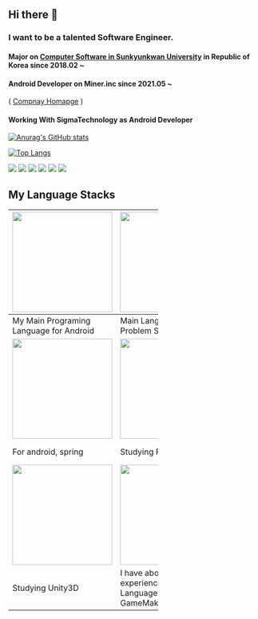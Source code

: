 ## Hi there 👋


### I want to be a talented Software Engineer.

#### Major on [Computer Software in Sunkyunkwan University](http://cs.skku.edu) in Republic of Korea since 2018.02 ~
#### Android Developer on Miner.inc since 2021.05 ~
(  [Compnay Homapge](http://minerinc.io) ) 

#### Working With SigmaTechnology as Android Developer
<!--
**DivisonOfficer/DivisonOfficer** is a ✨ _special_ ✨ repository because its `README.md` (this file) appears on your GitHub profile.

Here are some ideas to get you started:

- 🔭 I’m currently working on ...
- 🌱 I’m currently learning ...
- 👯 I’m looking to collaborate on ...
- 🤔 I’m looking for help with ...
- 💬 Ask me about ...
- 📫 How to reach me: ...
- 😄 Pronouns: ...
- ⚡ Fun fact: ...
-->


[![Anurag's GitHub stats](https://github-readme-stats.vercel.app/api?username=DivisonOfficer&theme=tokyonight)](https://github.com/anuraghazra/github-readme-stats)

[![Top Langs](https://github-readme-stats.vercel.app/api/top-langs/?username=DivisonOfficer&layout=compact&langs_count=8&hide=html,python,batchfile,powershell)](https://github.com/anuraghazra/github-readme-stats)

<img src="https://img.shields.io/badge/Android Studio-green?style=flat&logo=Android Studio&logoColor=white"/> <img src="https://img.shields.io/badge/Flutter-02569B?style=flat&logo=Flutter&logoColor=white"/> <img src="https://img.shields.io/badge/Xcode-#147EFB?style=flat&logo=Xcode&logoColor=white"/> <img src="https://img.shields.io/badge/Node.js-339933?style=flat&logo=Node.js&logoColor=white"/> <img src="https://img.shields.io/badge/Django-092E20?style=flat&logo=Django&logoColor=white"/> <img src="https://img.shields.io/badge/Spring-6DB33F?style=flat&logo=Spring&logoColor=white"/> 


## My Language Stacks















<table class="tg" style="width:300px">
<thead>
  <tr>
    <th class="tg-73oq"><img src="https://user-images.githubusercontent.com/41609506/142574915-023390d3-7a61-48bc-af03-d21331f94d0b.png" width = "200"> </th>
    <th class="tg-73oq"><img src="https://user-images.githubusercontent.com/41609506/142574946-27fb7fb3-25f7-44bc-b7ab-4f1e7d7a383c.png" width = "200"></th>
    <th class="tg-73oq"><img src="https://user-images.githubusercontent.com/41609506/142574985-3f3f1a70-c69f-4dc7-ba43-218dee603b4e.png" width = "200"></th>
  </tr>
</thead>
<tbody>
  <tr>
    <td class="tg-73oq">My Main Programing Language for Android</td>
    <td class="tg-73oq">Main Language For Problem Solving</td>
    <td class="tg-73oq">For system programing</td>
  </tr>
  <tr>
    <td class="tg-73oq"><img src="https://user-images.githubusercontent.com/41609506/142574478-495b0375-873a-4b2f-9849-6c20b335af72.png" width = "200"></td>
    <td class="tg-73oq"><img src="https://user-images.githubusercontent.com/41609506/142574528-fdeec824-5f72-452d-b22e-cab10950d210.png" width = "200"></td>
    <td class="tg-73oq"><img src="https://user-images.githubusercontent.com/41609506/142574569-dbc2c6ad-5a2f-4570-9aca-a3011dd595f6.png" width = "200"></td>
  </tr>
  <tr>
    <td class="tg-73oq">For android, spring</td>
    <td class="tg-73oq">Studying Flutter</td>
    <td class="tg-73oq">Studying Flask, Tensorflow, Pytorch...</td>
  </tr>
  <tr>
    <td class="tg-73oq"><img src="https://user-images.githubusercontent.com/41609506/142575015-f3125d8d-090e-4065-8a1d-969b839f53dc.png" width = "200"></td>
    <td class="tg-73oq"><img src="https://user-images.githubusercontent.com/41609506/142574778-b0113c05-cc13-4b90-97cb-816d3923cc15.png" width = "200"></td>
    <td class="tg-73oq"></td>
  </tr>
  <tr>
    <td class="tg-73oq">Studying Unity3D</td>
    <td class="tg-73oq">I have about 10 years experience in 
      GameMaker Language since GameMaker 6.0</td>
    <td class="tg-73oq"></td>
  </tr>
</tbody>
</table>
